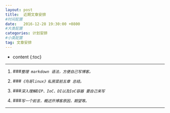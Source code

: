 ```yaml
---
layout: post
title:  近期文章安排
#时间配置
date:   2016-12-28 19:30:00 +0800
#大类配置
categories: 计划安排
#小类配置
tag: 文章安排
---
```


* content
{:toc}


------------------------
1. *###`整理 markdown 语法，方便自己写博客。`*

2. *###`《鸟哥linux》私房菜前五章 总结。`*

3. *###`深入理解DIP、IoC、DI以及IoC容器 要自己来写`*

4. *###`写一个前言，概述开博客原因，期望等。`*
-------------------------

